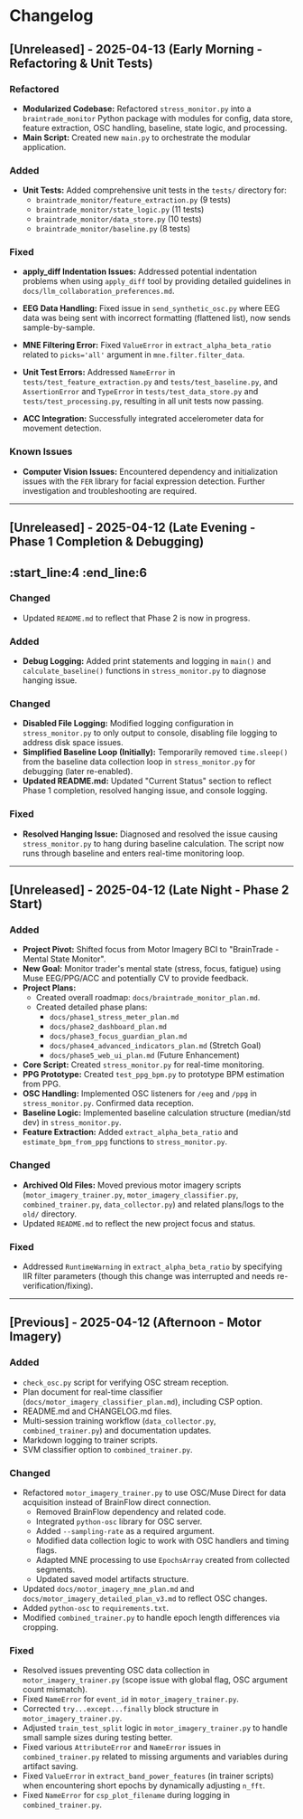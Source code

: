 # Changelog

## [Unreleased] - 2025-04-13 (Early Morning - Refactoring & Unit Tests)

### Refactored
*   **Modularized Codebase:** Refactored `stress_monitor.py` into a `braintrade_monitor` Python package with modules for config, data store, feature extraction, OSC handling, baseline, state logic, and processing.
*   **Main Script:** Created new `main.py` to orchestrate the modular application.

### Added
*   **Unit Tests:** Added comprehensive unit tests in the `tests/` directory for:
    *   `braintrade_monitor/feature_extraction.py` (9 tests)
    *   `braintrade_monitor/state_logic.py` (11 tests)
    *   `braintrade_monitor/data_store.py` (10 tests)
    *   `braintrade_monitor/baseline.py` (8 tests)

### Fixed
*   **apply_diff Indentation Issues:** Addressed potential indentation problems when using `apply_diff` tool by providing detailed guidelines in `docs/llm_collaboration_preferences.md`.
*   **EEG Data Handling:** Fixed issue in `send_synthetic_osc.py` where EEG data was being sent with incorrect formatting (flattened list), now sends sample-by-sample.
*   **MNE Filtering Error:** Fixed `ValueError` in `extract_alpha_beta_ratio` related to `picks='all'` argument in `mne.filter.filter_data`.
*   **Unit Test Errors:** Addressed `NameError` in `tests/test_feature_extraction.py` and `tests/test_baseline.py`, and `AssertionError` and `TypeError` in `tests/test_data_store.py` and `tests/test_processing.py`, resulting in all unit tests now passing.


*   **ACC Integration:** Successfully integrated accelerometer data for movement detection.

### Known Issues
*   **Computer Vision Issues:** Encountered dependency and initialization issues with the `FER` library for facial expression detection. Further investigation and troubleshooting are required.

---
## [Unreleased] - 2025-04-12 (Late Evening - Phase 1 Completion & Debugging)
:start_line:4
:end_line:6
-------

### Changed
*   Updated `README.md` to reflect that Phase 2 is now in progress.

### Added
*   **Debug Logging:** Added print statements and logging in `main()` and `calculate_baseline()` functions in `stress_monitor.py` to diagnose hanging issue.

### Changed
*   **Disabled File Logging:** Modified logging configuration in `stress_monitor.py` to only output to console, disabling file logging to address disk space issues.
*   **Simplified Baseline Loop (Initially):** Temporarily removed `time.sleep()` from the baseline data collection loop in `stress_monitor.py` for debugging (later re-enabled).
*   **Updated README.md:** Updated "Current Status" section to reflect Phase 1 completion, resolved hanging issue, and console logging.

### Fixed
*   **Resolved Hanging Issue:** Diagnosed and resolved the issue causing `stress_monitor.py` to hang during baseline calculation. The script now runs through baseline and enters real-time monitoring loop.

---

## [Unreleased] - 2025-04-12 (Late Night - Phase 2 Start)

### Added
*   **Project Pivot:** Shifted focus from Motor Imagery BCI to "BrainTrade - Mental State Monitor".
*   **New Goal:** Monitor trader's mental state (stress, focus, fatigue) using Muse EEG/PPG/ACC and potentially CV to provide feedback.
*   **Project Plans:**
    *   Created overall roadmap: `docs/braintrade_monitor_plan.md`.
    *   Created detailed phase plans:
        *   `docs/phase1_stress_meter_plan.md`
        *   `docs/phase2_dashboard_plan.md`
        *   `docs/phase3_focus_guardian_plan.md`
        *   `docs/phase4_advanced_indicators_plan.md` (Stretch Goal)
        *   `docs/phase5_web_ui_plan.md` (Future Enhancement)
*   **Core Script:** Created `stress_monitor.py` for real-time monitoring.
*   **PPG Prototype:** Created `test_ppg_bpm.py` to prototype BPM estimation from PPG.
*   **OSC Handling:** Implemented OSC listeners for `/eeg` and `/ppg` in `stress_monitor.py`. Confirmed data reception.
*   **Baseline Logic:** Implemented baseline calculation structure (median/std dev) in `stress_monitor.py`.
*   **Feature Extraction:** Added `extract_alpha_beta_ratio` and `estimate_bpm_from_ppg` functions to `stress_monitor.py`.

### Changed
*   **Archived Old Files:** Moved previous motor imagery scripts (`motor_imagery_trainer.py`, `motor_imagery_classifier.py`, `combined_trainer.py`, `data_collector.py`) and related plans/logs to the `old/` directory.
*   Updated `README.md` to reflect the new project focus and status.

### Fixed
*   Addressed `RuntimeWarning` in `extract_alpha_beta_ratio` by specifying IIR filter parameters (though this change was interrupted and needs re-verification/fixing).

---

## [Previous] - 2025-04-12 (Afternoon - Motor Imagery)

### Added
*   `check_osc.py` script for verifying OSC stream reception.
*   Plan document for real-time classifier (`docs/motor_imagery_classifier_plan.md`), including CSP option.
*   README.md and CHANGELOG.md files.
*   Multi-session training workflow (`data_collector.py`, `combined_trainer.py`) and documentation updates.
*   Markdown logging to trainer scripts.
*   SVM classifier option to `combined_trainer.py`.

### Changed
*   Refactored `motor_imagery_trainer.py` to use OSC/Muse Direct for data acquisition instead of BrainFlow direct connection.
    *   Removed BrainFlow dependency and related code.
    *   Integrated `python-osc` library for OSC server.
    *   Added `--sampling-rate` as a required argument.
    *   Modified data collection logic to work with OSC handlers and timing flags.
    *   Adapted MNE processing to use `EpochsArray` created from collected segments.
    *   Updated saved model artifacts structure.
*   Updated `docs/motor_imagery_mne_plan.md` and `docs/motor_imagery_detailed_plan_v3.md` to reflect OSC changes.
*   Added `python-osc` to `requirements.txt`.
*   Modified `combined_trainer.py` to handle epoch length differences via cropping.

### Fixed
*   Resolved issues preventing OSC data collection in `motor_imagery_trainer.py` (scope issue with global flag, OSC argument count mismatch).
*   Fixed `NameError` for `event_id` in `motor_imagery_trainer.py`.
*   Corrected `try...except...finally` block structure in `motor_imagery_trainer.py`.
*   Adjusted `train_test_split` logic in `motor_imagery_trainer.py` to handle small sample sizes during testing better.
*   Fixed various `AttributeError` and `NameError` issues in `combined_trainer.py` related to missing arguments and variables during artifact saving.
*   Fixed `ValueError` in `extract_band_power_features` (in trainer scripts) when encountering short epochs by dynamically adjusting `n_fft`.
*   Fixed `NameError` for `csp_plot_filename` during logging in `combined_trainer.py`.